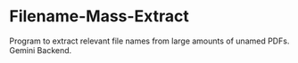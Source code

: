 # Filename-Mass-Extract
Program to extract relevant file names from large amounts of unamed PDFs. Gemini Backend. 
